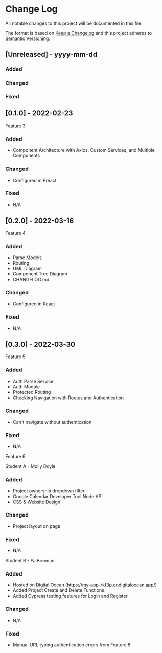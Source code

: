 # Change Log
All notable changes to this project will be documented in this file.
 
The format is based on [Keep a Changelog](http://keepachangelog.com/)
and this project adheres to [Semantic Versioning](http://semver.org/).
 
## [Unreleased] - yyyy-mm-dd
 
### Added
 
### Changed
 
### Fixed
 
## [0.1.0] - 2022-02-23
  
Feature 3
 
### Added
- Component Architecture with Axios, Custom Services, and Multiple Components

### Changed
  
- Configured in Preact
  
 
### Fixed
 
- N/A
 
## [0.2.0] - 2022-03-16

Feature 4
 
### Added
- Parse Models
- Routing
- UML Diagram
- Component Tree Diagram
- CHANGELOG.md
   
### Changed
- Configured in React
 
### Fixed
 
- N/A

## [0.3.0] - 2022-03-30

Feature 5
 
### Added
- Auth Parse Service
- Auth Module
- Protected Routing
- Checking Navigation with Routes and Authentication
   
### Changed
- Can't navigate without authentication
 
### Fixed
 
- N/A

Feature 6

Student A - Molly Doyle 
 
### Added
- Project ownership dropdown filter  
- Google Calendar Developer Tool Node API 
- CSS & Website Design


### Changed
- Project layout on page 
 
### Fixed
 
- N/A

Student B - PJ Brennan
 
### Added
- Hosted on Digital Ocean (https://my-app-rkf3p.ondigitalocean.app/)
- Added Project Create and Delete Functions
- Added Cypress testing features for Login and Register

### Changed
- N/A
 
### Fixed
 
- Manual URL typing authentication errors from Feature 6
